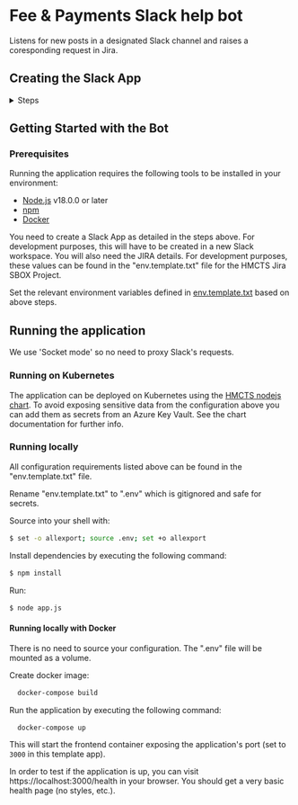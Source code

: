 # Fee & Payments Slack help bot 

Listens for new posts in a designated Slack channel and raises a coresponding request in Jira.

## Creating the Slack App 
<details>
  <summary>Steps</summary>

1. Create a new app in your workspace.

<img src="images/step1.png" width=50% height=50% />

2. Head to socket mode and enable it. You will then be asked to create a new token (call it **jira-integration**) This will only have **connections:write** in the scope. Select **Generate**. Copy the generated token as this will be required for the slack-help-bot configuration.

<img src="images/step2.png" width=50% height=50% />

3. Head to **Event subscriptions** and enable it. 

<img src="images/step3.png" width=50% height=50% />

4. Expand the **Subscribe to bot events** tab, add the following settings and save changes.

<img src="images/step4.png" width=50% height=50% />

5. Expand the **Subscribe to events on behalf of users** tab, add the following settings and save changes.

<img src="images/step5.png" width=50% height=50% />

6. Head to **Interactivity and shortcuts** and create a **Global** shortcut with the following settings and save changes. 

<img src="images/step6.png" width=50% height=50% />

7. Head to **Oauth and Permissions** and install the app to your workspace. Allow the app the default permissions. Copy the generated **Bot User OAuth Access Token** as this will be required for the slack-help-bot configuration. 

<img src="images/step7.png" width=50% height=50% />

8. Invite the app in the channel where you would like it to be used in Slack. Make a note of the **channel ID** as this will later be required in the slack-help-bot configuration. You can get the channel ID by right clicking, 'copy link', and then it will be the bit after archives in the url, e.g. `C01APTJAM7D`.

</details>

## Getting Started with the Bot

### Prerequisites

Running the application requires the following tools to be installed in your environment:

  * [Node.js](https://nodejs.org/) v18.0.0 or later
  * [npm](https://www.npmjs.com/)
  * [Docker](https://www.docker.com)

You need to create a Slack App as detailed in the steps above. For development purposes, this will have to be created in a new Slack workspace.
You will also need the JIRA details. For development purposes, these values can be found in the "env.template.txt" file for the HMCTS Jira SBOX Project.

Set the relevant environment variables defined in [env.template.txt](env.template.txt) based on above steps.

## Running the application

We use 'Socket mode' so no need to proxy Slack's requests. 

### Running on Kubernetes

The application can be deployed on Kubernetes using the [HMCTS nodejs chart](https://github.com/hmcts/chart-nodejs). To avoid exposing sensitive data from the configuration above you can add them as secrets from an Azure Key Vault. See the chart documentation for further info. 

### Running locally

All configuration requirements listed above can be found in the "env.template.txt" file.

Rename "env.template.txt" to ".env" which is gitignored and safe for secrets.

Source into your shell with:

 ```bash
$ set -o allexport; source .env; set +o allexport
 ```

Install dependencies by executing the following command:

 ```bash
$ npm install
 ```
Run:

```bash
$ node app.js
```

#### Running locally with Docker

There is no need to source your configuration. The ".env" file will be mounted as a volume.  

Create docker image:

```bash
  docker-compose build
```

Run the application by executing the following command:

```bash
  docker-compose up
```

This will start the frontend container exposing the application's port
(set to `3000` in this template app).

In order to test if the application is up, you can visit https://localhost:3000/health in your browser.
You should get a very basic health page (no styles, etc.).
